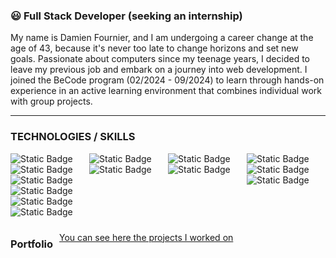 ### 😃 Full Stack Developer (seeking an internship)
My name is Damien Fournier, and I am undergoing a career change at the age of 43, because it's never too late to change horizons and set new goals. Passionate about computers since my teenage years, I decided to leave my previous job and embark on a journey into web development. I joined the BeCode program (02/2024 - 09/2024) to learn through hands-on experience in an active learning environment that combines individual work with group projects.

---

### TECHNOLOGIES / SKILLS

<div style="display: flex; flex-wrap: wrap; gap: 10px;">
  <div style="flex: 1 1 22%; box-sizing: border-box;">
    <img alt="Static Badge" src="https://img.shields.io/badge/frontend%20-%20html5%20-%20orange?style=for-the-badge" />
    <img alt="Static Badge" src="https://img.shields.io/badge/frontend%20-%20css%20-%20lightblue?style=for-the-badge" />
    <img alt="Static Badge" src="https://img.shields.io/badge/frontend%20-%20sass%20-%20pink?style=for-the-badge" />
    <img alt="Static Badge" src="https://img.shields.io/badge/frontend%20-%20javascript%20-%20yellow?style=for-the-badge&color=yellow" />
    <img alt="Static Badge" src="https://img.shields.io/badge/frontend%20-%20react%20-%20%233ea9c0?style=for-the-badge" />
    <img alt="Static Badge" src="https://img.shields.io/badge/frontend%20-%20typescript%20-%20%23295cde?style=for-the-badge" />
  </div>

  <div style="flex: 1 1 22%; box-sizing: border-box;">
    <img alt="Static Badge" src="https://img.shields.io/badge/backend%20-%20php%20-%20%23998fc3?style=for-the-badge" />
    <img alt="Static Badge" src="https://img.shields.io/badge/backend%20-%20laravel%20-%20%23e95420?style=for-the-badge" />
  </div>

  <div style="flex: 1 1 22%; box-sizing: border-box;">
    <img alt="Static Badge" src="https://img.shields.io/badge/database%20-%20mysql%20-%20%234898dc?style=for-the-badge" />
    <img alt="Static Badge" src="https://img.shields.io/badge/database%20-%20mariadb%20-%20%23305778?style=for-the-badge" />
  </div>

  <div style="flex: 1 1 22%; box-sizing: border-box;">
    <img alt="Static Badge" src="https://img.shields.io/badge/program%20-%20vscode%20-%20%23397ab2?style=for-the-badge" />
    <img alt="Static Badge" src="https://img.shields.io/badge/program%20-%20git%20-%20%23ffb321?style=for-the-badge" />
    <img alt="Static Badge" src="https://img.shields.io/badge/program%20-%20figma%20-%20red?style=for-the-badge" />
  </div>
  
---

### Portfolio
<a href="https://www.imadeus.be/others/portfolio" target="_blank">You can see here the projects I worked on</a>




          
          
